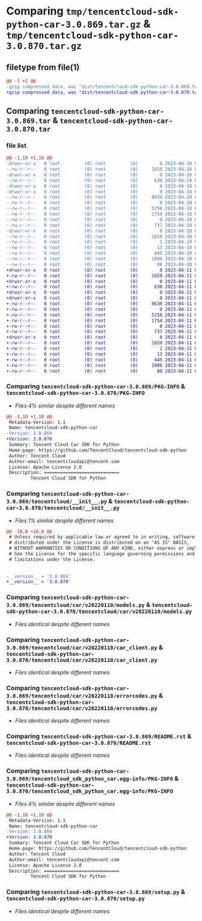 # Comparing `tmp/tencentcloud-sdk-python-car-3.0.869.tar.gz` & `tmp/tencentcloud-sdk-python-car-3.0.870.tar.gz`

## filetype from file(1)

```diff
@@ -1 +1 @@
-gzip compressed data, was "dist/tencentcloud-sdk-python-car-3.0.869.tar", last modified: Mon Apr 10 02:56:35 2023, max compression
+gzip compressed data, was "dist/tencentcloud-sdk-python-car-3.0.870.tar", last modified: Tue Apr 11 03:24:58 2023, max compression
```

## Comparing `tencentcloud-sdk-python-car-3.0.869.tar` & `tencentcloud-sdk-python-car-3.0.870.tar`

### file list

```diff
@@ -1,19 +1,19 @@
-drwxr-xr-x   0 root         (0) root         (0)        0 2023-04-10 02:56:35.000000 tencentcloud-sdk-python-car-3.0.869/
--rw-r--r--   0 root         (0) root         (0)     1659 2023-04-10 02:56:35.000000 tencentcloud-sdk-python-car-3.0.869/PKG-INFO
-drwxr-xr-x   0 root         (0) root         (0)        0 2023-04-10 02:56:35.000000 tencentcloud-sdk-python-car-3.0.869/tencentcloud/
--rw-r--r--   0 root         (0) root         (0)      630 2023-04-10 02:56:35.000000 tencentcloud-sdk-python-car-3.0.869/tencentcloud/__init__.py
-drwxr-xr-x   0 root         (0) root         (0)        0 2023-04-10 02:56:35.000000 tencentcloud-sdk-python-car-3.0.869/tencentcloud/car/
-drwxr-xr-x   0 root         (0) root         (0)        0 2023-04-10 02:56:35.000000 tencentcloud-sdk-python-car-3.0.869/tencentcloud/car/v20220110/
--rw-r--r--   0 root         (0) root         (0)     8630 2023-04-10 02:56:35.000000 tencentcloud-sdk-python-car-3.0.869/tencentcloud/car/v20220110/models.py
--rw-r--r--   0 root         (0) root         (0)        0 2023-04-10 02:56:35.000000 tencentcloud-sdk-python-car-3.0.869/tencentcloud/car/v20220110/__init__.py
--rw-r--r--   0 root         (0) root         (0)     5256 2023-04-10 02:56:35.000000 tencentcloud-sdk-python-car-3.0.869/tencentcloud/car/v20220110/car_client.py
--rw-r--r--   0 root         (0) root         (0)     1754 2023-04-10 02:56:35.000000 tencentcloud-sdk-python-car-3.0.869/tencentcloud/car/v20220110/errorcodes.py
--rw-r--r--   0 root         (0) root         (0)        0 2023-04-10 02:56:35.000000 tencentcloud-sdk-python-car-3.0.869/tencentcloud/car/__init__.py
--rw-r--r--   0 root         (0) root         (0)      737 2023-04-10 02:56:35.000000 tencentcloud-sdk-python-car-3.0.869/README.rst
-drwxr-xr-x   0 root         (0) root         (0)        0 2023-04-10 02:56:35.000000 tencentcloud-sdk-python-car-3.0.869/tencentcloud_sdk_python_car.egg-info/
--rw-r--r--   0 root         (0) root         (0)     1659 2023-04-10 02:56:35.000000 tencentcloud-sdk-python-car-3.0.869/tencentcloud_sdk_python_car.egg-info/PKG-INFO
--rw-r--r--   0 root         (0) root         (0)        1 2023-04-10 02:56:35.000000 tencentcloud-sdk-python-car-3.0.869/tencentcloud_sdk_python_car.egg-info/dependency_links.txt
--rw-r--r--   0 root         (0) root         (0)       13 2023-04-10 02:56:35.000000 tencentcloud-sdk-python-car-3.0.869/tencentcloud_sdk_python_car.egg-info/top_level.txt
--rw-r--r--   0 root         (0) root         (0)      445 2023-04-10 02:56:35.000000 tencentcloud-sdk-python-car-3.0.869/tencentcloud_sdk_python_car.egg-info/SOURCES.txt
--rw-r--r--   0 root         (0) root         (0)     1006 2023-04-10 02:56:35.000000 tencentcloud-sdk-python-car-3.0.869/setup.py
--rw-r--r--   0 root         (0) root         (0)       88 2023-04-10 02:56:35.000000 tencentcloud-sdk-python-car-3.0.869/setup.cfg
+drwxr-xr-x   0 root         (0) root         (0)        0 2023-04-11 03:24:58.000000 tencentcloud-sdk-python-car-3.0.870/
+-rw-r--r--   0 root         (0) root         (0)     1659 2023-04-11 03:24:58.000000 tencentcloud-sdk-python-car-3.0.870/PKG-INFO
+drwxr-xr-x   0 root         (0) root         (0)        0 2023-04-11 03:24:58.000000 tencentcloud-sdk-python-car-3.0.870/tencentcloud/
+-rw-r--r--   0 root         (0) root         (0)      630 2023-04-11 03:24:58.000000 tencentcloud-sdk-python-car-3.0.870/tencentcloud/__init__.py
+drwxr-xr-x   0 root         (0) root         (0)        0 2023-04-11 03:24:58.000000 tencentcloud-sdk-python-car-3.0.870/tencentcloud/car/
+drwxr-xr-x   0 root         (0) root         (0)        0 2023-04-11 03:24:58.000000 tencentcloud-sdk-python-car-3.0.870/tencentcloud/car/v20220110/
+-rw-r--r--   0 root         (0) root         (0)     8630 2023-04-11 03:24:58.000000 tencentcloud-sdk-python-car-3.0.870/tencentcloud/car/v20220110/models.py
+-rw-r--r--   0 root         (0) root         (0)        0 2023-04-11 03:24:58.000000 tencentcloud-sdk-python-car-3.0.870/tencentcloud/car/v20220110/__init__.py
+-rw-r--r--   0 root         (0) root         (0)     5256 2023-04-11 03:24:58.000000 tencentcloud-sdk-python-car-3.0.870/tencentcloud/car/v20220110/car_client.py
+-rw-r--r--   0 root         (0) root         (0)     1754 2023-04-11 03:24:58.000000 tencentcloud-sdk-python-car-3.0.870/tencentcloud/car/v20220110/errorcodes.py
+-rw-r--r--   0 root         (0) root         (0)        0 2023-04-11 03:24:58.000000 tencentcloud-sdk-python-car-3.0.870/tencentcloud/car/__init__.py
+-rw-r--r--   0 root         (0) root         (0)      737 2023-04-11 03:24:58.000000 tencentcloud-sdk-python-car-3.0.870/README.rst
+drwxr-xr-x   0 root         (0) root         (0)        0 2023-04-11 03:24:58.000000 tencentcloud-sdk-python-car-3.0.870/tencentcloud_sdk_python_car.egg-info/
+-rw-r--r--   0 root         (0) root         (0)     1659 2023-04-11 03:24:58.000000 tencentcloud-sdk-python-car-3.0.870/tencentcloud_sdk_python_car.egg-info/PKG-INFO
+-rw-r--r--   0 root         (0) root         (0)        1 2023-04-11 03:24:58.000000 tencentcloud-sdk-python-car-3.0.870/tencentcloud_sdk_python_car.egg-info/dependency_links.txt
+-rw-r--r--   0 root         (0) root         (0)       13 2023-04-11 03:24:58.000000 tencentcloud-sdk-python-car-3.0.870/tencentcloud_sdk_python_car.egg-info/top_level.txt
+-rw-r--r--   0 root         (0) root         (0)      445 2023-04-11 03:24:58.000000 tencentcloud-sdk-python-car-3.0.870/tencentcloud_sdk_python_car.egg-info/SOURCES.txt
+-rw-r--r--   0 root         (0) root         (0)     1006 2023-04-11 03:24:58.000000 tencentcloud-sdk-python-car-3.0.870/setup.py
+-rw-r--r--   0 root         (0) root         (0)       88 2023-04-11 03:24:58.000000 tencentcloud-sdk-python-car-3.0.870/setup.cfg
```

### Comparing `tencentcloud-sdk-python-car-3.0.869/PKG-INFO` & `tencentcloud-sdk-python-car-3.0.870/PKG-INFO`

 * *Files 4% similar despite different names*

```diff
@@ -1,10 +1,10 @@
 Metadata-Version: 1.1
 Name: tencentcloud-sdk-python-car
-Version: 3.0.869
+Version: 3.0.870
 Summary: Tencent Cloud Car SDK for Python
 Home-page: https://github.com/TencentCloud/tencentcloud-sdk-python
 Author: Tencent Cloud
 Author-email: tencentcloudapi@tencent.com
 License: Apache License 2.0
 Description: ============================
         Tencent Cloud SDK for Python
```

### Comparing `tencentcloud-sdk-python-car-3.0.869/tencentcloud/__init__.py` & `tencentcloud-sdk-python-car-3.0.870/tencentcloud/__init__.py`

 * *Files 1% similar despite different names*

```diff
@@ -10,8 +10,8 @@
 # Unless required by applicable law or agreed to in writing, software
 # distributed under the License is distributed on an "AS IS" BASIS,
 # WITHOUT WARRANTIES OR CONDITIONS OF ANY KIND, either express or implied.
 # See the License for the specific language governing permissions and
 # limitations under the License.
 
 
-__version__ = '3.0.869'
+__version__ = '3.0.870'
```

### Comparing `tencentcloud-sdk-python-car-3.0.869/tencentcloud/car/v20220110/models.py` & `tencentcloud-sdk-python-car-3.0.870/tencentcloud/car/v20220110/models.py`

 * *Files identical despite different names*

### Comparing `tencentcloud-sdk-python-car-3.0.869/tencentcloud/car/v20220110/car_client.py` & `tencentcloud-sdk-python-car-3.0.870/tencentcloud/car/v20220110/car_client.py`

 * *Files identical despite different names*

### Comparing `tencentcloud-sdk-python-car-3.0.869/tencentcloud/car/v20220110/errorcodes.py` & `tencentcloud-sdk-python-car-3.0.870/tencentcloud/car/v20220110/errorcodes.py`

 * *Files identical despite different names*

### Comparing `tencentcloud-sdk-python-car-3.0.869/README.rst` & `tencentcloud-sdk-python-car-3.0.870/README.rst`

 * *Files identical despite different names*

### Comparing `tencentcloud-sdk-python-car-3.0.869/tencentcloud_sdk_python_car.egg-info/PKG-INFO` & `tencentcloud-sdk-python-car-3.0.870/tencentcloud_sdk_python_car.egg-info/PKG-INFO`

 * *Files 4% similar despite different names*

```diff
@@ -1,10 +1,10 @@
 Metadata-Version: 1.1
 Name: tencentcloud-sdk-python-car
-Version: 3.0.869
+Version: 3.0.870
 Summary: Tencent Cloud Car SDK for Python
 Home-page: https://github.com/TencentCloud/tencentcloud-sdk-python
 Author: Tencent Cloud
 Author-email: tencentcloudapi@tencent.com
 License: Apache License 2.0
 Description: ============================
         Tencent Cloud SDK for Python
```

### Comparing `tencentcloud-sdk-python-car-3.0.869/setup.py` & `tencentcloud-sdk-python-car-3.0.870/setup.py`

 * *Files identical despite different names*

